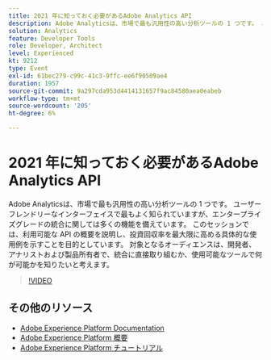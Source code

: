 ```yaml
---
title: 2021 年に知っておく必要があるAdobe Analytics API
description: Adobe Analyticsは、市場で最も汎用性の高い分析ツールの 1 つです。 ユーザーフレンドリーなインターフェイスで最もよく知られていますが、エンタープライズグレードの統合に関しては多くの機能を備えています。 このセッションでは、利用可能な API の概要を説明し、投資回収率を最大限に高める具体的な使用例を示すことを目的としています。 対象となるオーディエンスは、開発者、アナリストおよび製品所有者で、統合に直接取り組むか、使用可能なツールで何が可能かを知りたいと考えます。
solution: Analytics
feature: Developer Tools
role: Developer, Architect
level: Experienced
kt: 9212
type: Event
exl-id: 61bec279-c99c-41c3-9ffc-ee6f90509ae4
duration: 1957
source-git-commit: 9a297cda953d4414131657f9ac84580aea0eabeb
workflow-type: tm+mt
source-wordcount: '205'
ht-degree: 6%

---
```


# 2021 年に知っておく必要があるAdobe Analytics API

Adobe Analyticsは、市場で最も汎用性の高い分析ツールの 1 つです。 ユーザーフレンドリーなインターフェイスで最もよく知られていますが、エンタープライズグレードの統合に関しては多くの機能を備えています。 このセッションでは、利用可能な API の概要を説明し、投資回収率を最大限に高める具体的な使用例を示すことを目的としています。 対象となるオーディエンスは、開発者、アナリストおよび製品所有者で、統合に直接取り組むか、使用可能なツールで何が可能かを知りたいと考えます。

>[!VIDEO](https://video.tv.adobe.com/v/337576/?quality=12&learn=on&hidetitle=true)

## その他のリソース

- [Adobe Experience Platform Documentation](https://experienceleague.adobe.com/docs/experience-platform.html?lang=ja)
- [Adobe Experience Platform 概要](https://experienceleague.adobe.com/docs/experience-platform/landing/home.html?lang=ja)
- [Adobe Experience Platform チュートリアル](https://experienceleague.adobe.com/docs/platform-learn/tutorials/overview.html?lang=ja)
